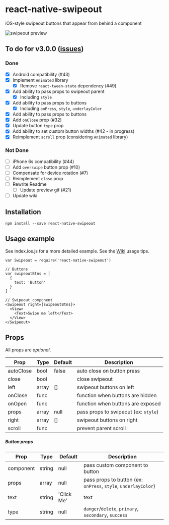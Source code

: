 # react-native-swipeout
iOS-style swipeout buttons that appear from behind a component

![swipeout preview](http://i.imgur.com/oCQLNFC.gif)

## To do for v3.0.0 ([issues](https://github.com/dancormier/react-native-swipeout/issues))

### Done

- [x] Android compatibility (#43)
- [x] Implement `Animated` library
  - [x] Remove `react-tween-state` dependency (#49)
- [x] Add ability to pass props to swipeout parent
  - [x] Including `style`
- [x] Add ability to pass props to buttons
  - [x] Including `onPress`, `style`, `underlayColor`
- [x] Add ability to pass props to buttons
- [x] Add `onClose` prop (#32)
- [x] Update button `type` prop
- [x] Add ability to set custom button widths (#42 - in progress)
- [x] Reimplement `scroll` prop (considering `Animated` library)

### Not Done

- [ ] iPhone 6s compatibility (#44)
- [ ] Add `overswipe` button prop (#10)
- [ ] Compensate for device rotation (#7)
- [ ] Reimplement `close` prop
- [ ] Rewrite Readme
  - [ ] Update preview gif (#21)
- [ ] Update wiki

## Installation
```
npm install --save react-native-swipeout
```

## Usage example

See index.ios.js for a more detailed example.
See the [Wiki](https://github.com/dancormier/react-native-swipeout/wiki) usage tips.

```
var Swipeout = require('react-native-swipeout')

// Buttons
var swipeoutBtns = [
  {
    text: 'Button'
  }
]

// Swipeout component
<Swipeout right={swipeoutBtns}>
  <View>
    <Text>Swipe me left</Text>
  </View>
</Swipeout>

```

## Props

All props are *optional*.

Prop            | Type   | Default   | Description
--------------- | ------ | --------- | -----------
autoClose       | bool   | false     | auto close on button press
close           | bool   |           | close swipeout
left            | array  | []        | swipeout buttons on left
onClose         | func   |           | function when buttons are hidden
onOpen          | func   |           | function when buttons are exposed
props           | array  | null      | pass props to swipeout (ex: `style`)
right           | array  | []        | swipeout buttons on right
scroll          | func   |           | prevent parent scroll

##### Button props

Prop            | Type   | Default   | Description
--------------- | ------ | --------- | -----------
component       | string | null      | pass custom component to button
props           | array  | null      | pass props to button (ex: `onPress`, `style`, `underlayColor`)
text            | string | 'Click Me'| text
type            | string | null      | `danger`/`delete`, `primary`, `secondary`, `success`

